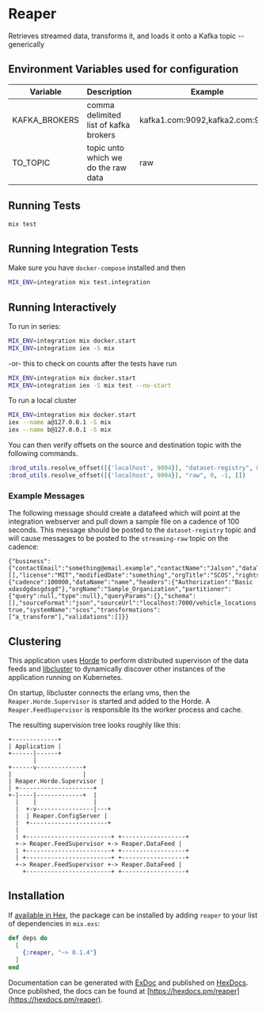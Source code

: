 # Reaper

Retrieves streamed data, transforms it, and loads it onto a Kafka topic -- generically

## Environment Variables used for configuration

| Variable | Description | Example |
| -------- | ----------- | ------- |
| KAFKA_BROKERS | comma delimited list of kafka brokers | kafka1.com:9092,kafka2.com:9092 |
| TO_TOPIC | topic unto which we do the raw data | raw |

## Running Tests

```bash
mix test
```

## Running Integration Tests

Make sure you have `docker-compose` installed and then
```bash
MIX_ENV=integration mix test.integration
```

## Running Interactively

To run in series:

```bash
MIX_ENV=integration mix docker.start
MIX_ENV=integration iex -S mix
```

-or- this to check on counts after the tests have run

```bash
MIX_ENV=integration mix docker.start
MIX_ENV=integration iex -S mix test --no-start
```

To run a local cluster

```bash
MIX_ENV=integration mix docker.start
iex --name a@127.0.0.1 -S mix
iex --name b@127.0.0.1 -S mix
```

You can then verify offsets on the source and destination topic with the following commands.

```elixir
:brod_utils.resolve_offset([{'localhost', 9094}], "dataset-registry", 0, -1, [])
:brod_utils.resolve_offset([{'localhost', 9094}], "raw", 0, -1, [])
```

### Example Messages

The following message should create a datafeed which will point at the integration webserver and pull down a sample file on a cadence of 100 seconds.  This message should be posted to the `dataset-registry` topic and will cause messages to be posted to the `streaming-raw` topic on the cadence:
```
{"business":{"contactEmail":"something@email.example","contactName":"Jalson","dataTitle":"Stuff","description":"dataset","homepage":"","keywords":[],"license":"MIT","modifiedDate":"something","orgTitle":"SCOS","rights":""},"id":"Reaper","technical":{"cadence":100000,"dataName":"name","headers":{"Authorization":"Basic xdasdgdasgdsgd"},"orgName":"Sample_Organization","partitioner":{"query":null,"type":null},"queryParams":{},"schema":[],"sourceFormat":"json","sourceUrl":"localhost:7000/vehicle_locations.json","stream": true,"systemName":"scos","transformations":["a_transform"],"validations":[]}}
```

## Clustering

This application uses [Horde](https://hexdocs.pm/horde/api-reference.html) to perform distributed supervison of the data feeds and [libcluster](https://hexdocs.pm/libcluster/readme.html) to dynamically discover other instances of the application running on Kubernetes.

On startup, libcluster connects the erlang vms, then the `Reaper.Horde.Supervisor` is started and added to the Horde. A `Reaper.FeedSupervisor` is responsible its the worker process and cache.

The resulting supervision tree looks roughly like this:
```
+-------------+
| Application |
+------|------+
       |
+------v-------------+
|                    |
| Reaper.Horde.Supervisor |
| +---------------------+
+-|----|-------------+  |
  |    |                |
  |  +-v----------------|---+
  |  | Reaper.ConfigServer |
  |  +----------------------+
  |
  | +------------------------+ +------------------+
  +-> Reaper.FeedSupervisor +-> Reaper.DataFeed |
  | +------------------------+ +------------------+
  | +------------------------+ +------------------+
  +-> Reaper.FeedSupervisor +-> Reaper.DataFeed |
    +------------------------+ +------------------+
```


## Installation

If [available in Hex](https://hex.pm/docs/publish), the package can be installed
by adding `reaper` to your list of dependencies in `mix.exs`:

```elixir
def deps do
  [
    {:reaper, "~> 0.1.4"}
  ]
end
```

Documentation can be generated with [ExDoc](https://github.com/elixir-lang/ex_doc)
and published on [HexDocs](https://hexdocs.pm). Once published, the docs can
be found at [https://hexdocs.pm/reaper](https://hexdocs.pm/reaper).
